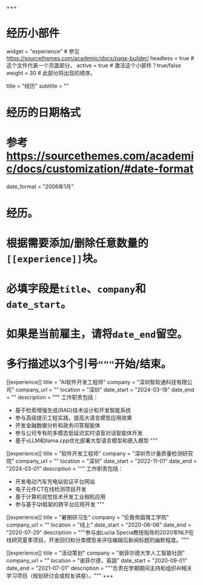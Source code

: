 +++
# 经历小部件
widget = "experience"  # 参见 https://sourcethemes.com/academic/docs/page-builder/
headless = true  # 这个文件代表一个页面部分。
active = true  # 激活这个小部件？true/false
weight = 30  # 此部分将出现的顺序。

title = "经历"
subtitle = ""

# 经历的日期格式
#   参考 https://sourcethemes.com/academic/docs/customization/#date-format
date_format = "2006年1月"

# 经历。
#   根据需要添加/删除任意数量的`[[experience]]`块。
#   必填字段是`title`、`company`和`date_start`。
#   如果是当前雇主，请将`date_end`留空。
#   多行描述以3个引号`"""`开始/结束。
[[experience]]
  title = "AI软件开发工程师"
  company = "深圳智软通科技有限公司"
  company_url = ""
  location = "深圳"
  date_start = "2024-03-18"
  date_end = ""
  description = """
  工作职责包括：
  
  * 基于检索增强生成(RAG)技术设计和开发智能系统
  * 参与高级提示工程实践，提高大语言模型应用效果
  * 开发金融数据分析和政务问答智能体
  * 参与公司专有的多模态低延迟实时语音对话智能体开发
  * 基于vLLM和llama.cpp优化部署大型语言模型和嵌入模型
  """

[[experience]]
  title = "软件开发工程师"
  company = "深圳市计量质量检测研究院"
  company_url = ""
  location = "深圳"
  date_start = "2022-11-01"
  date_end = "2024-03-01"
  description = """
  工作职责包括：
  
  * 开发电动汽车充电站验证平台网站
  * 电子元件CT在线检测项目开发
  * 基于计算机视觉技术开发工业相机应用
  * 参与基于Qt框架的跨平台应用开发
  """

[[experience]]
  title = "暑期研习生"
  company = "伦敦帝国理工学院"
  company_url = ""
  location = "线上"
  date_start = "2020-06-06"
  date_end = "2020-07-29"
  description = """参与由Lucia Specia教授指导的2020年NLP在线研究夏季项目，开发回归和分类模型来评估编辑后新闻标题的幽默程度。"""

[[experience]]
  title = "活动策划"
  company = "谢菲尔德大学人工智能社团"
  company_url = ""
  location = "谢菲尔德，英国"
  date_start = "2020-09-01"
  date_end = "2021-07-01"
  description = """负责在学期期间主持和组织AI相关学习项目（规划研讨会或校友讲座）。"""
+++
